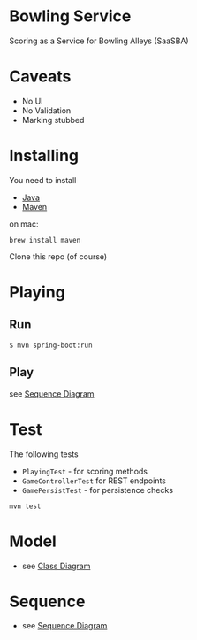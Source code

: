 # Bowling Service

Scoring as a Service for Bowling Alleys  (SaaSBA)

# Caveats

- No UI
- No Validation
- Marking stubbed

# Installing

You need to install 

- [Java](http://www.oracle.com/technetwork/java/javase/downloads/jdk8-downloads-2133151.html)
- [Maven](https://maven.apache.org/download.cgi)

on mac:

```
brew install maven
```

Clone this repo (of course)

# Playing

## Run
```
$ mvn spring-boot:run
```
## Play

see [Sequence Diagram](bowling_sequence_diagram.png)

# Test
The following tests 
- `PlayingTest` - for scoring methods
- `GameControllerTest` for REST endpoints
- `GamePersistTest` - for persistence checks 
```
mvn test
```

# Model

- see [Class Diagram](bowling_class_diagram.png)


# Sequence 

- see [Sequence Diagram](bowling_sequence_diagram.png)
